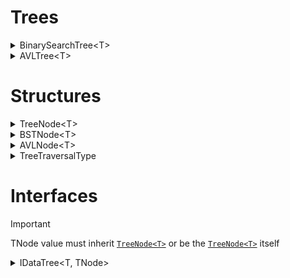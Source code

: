 # Trees
<details>
  <summary>BinarySearchTree&lt;T&gt;</summary>
    
  ### Definition
  ```csharp
  public class BinarySearchTree<T> : IDataTree<T, BSTNode<T>>
  ```
  ### Constructor
  ```csharp 
  public BinarySearchTree(BSTNode<T>? root = null, Comparer<T>? comparer = null, TreeTraversalType traversalType = TreeTraversalType.InOrder)
  ```

  #### Interface Parameter Implementations
  | **Interface**            |**Parameter**|**Description**|**MethodType**|
  |--------------------------|-------------|---------------|--------------|
  | **IDataTree<T, TNode>**          |`Root`       | Returns the root of the tree.|[`BSTNode<T>?`](#bstnode)|
  | **IDataTree<T, TNode>**          |`TraversalType`| Returns tree's TreeTraversalType.|[`TreeTraversalType`](#treetraversaltype)|
  | **IDataTree<T, TNode>**          |`Comparator` | Returns tree's Comparator.|[`Comparer<T>`](https://learn.microsoft.com/en-us/dotnet/api/system.collections.icomparer?view=net-9.0)|
  | **IDataTree<T, TNode>**          |`Height`     | Returns Height of the tree.|`int32`|
  | **IDataTree<T, TNode>**          |`LeafCount`  | Returns tree's leaf nodes count.|`int32`|
  | **IDataTree<T, TNode>**          |`Levels`     | Returns tree's level count.|`int32`|
  | **IDataTree<T, TNode>**          |`Count`      | Returns tree's overall value count.|`int32`|
  | **IDataTree<T, TNode>**          |`IsValid`      | Returns if tree is valid.|`bool`|
  | **IDataTree<T, TNode>**          |`IsEmpty`    | Returns if tree is empty.|`bool`|
  | **IDataTree<T, TNode>**          |`[int index]`| Returns value T from the tree at the specified index.|`T`|
  
  #### Interface Methods Implementations 
  | **Interface**            |**Method**                 |**Description**                                   |**MethodType**|
  |--------------------------|---------------------------|--------------------------------------------------|--------------|
  | **IDataTree<T, TNode>**          |`Add(T value)`             | Inserts a value into the tree.                   |`void`|
  | **IDataTree<T, TNode>**          |`AddRange(T[] values)`     | Inserts an array of values into the tree.        |`void`|
  | **IDataTree<T, TNode>**          |`Remove(T value)`          | Removes a value from the tree.                   |`void`|
  | **IDataTree<T, TNode>**          |`RemoveRange(T[] values)`  | Removes an array of values from the tree.        |`void`|
  | **IDataTree<T, TNode>**          |`Clear()`                  | Clears all elements in the tree.                 |`void`|
  | **IDataTree<T, TNode>**          |`Contains(T value)`        | Checks if a value is present in the tree.        |`bool`|
  | **IDataTree<T, TNode>**          |`Find(Func<T, bool> predicate)`| Checks for a value with a specified condition.|`T`|
  | **IDataTree<T, TNode>**          |`Find(Func<T, bool> predicate, BSTNode<T>? node)`| Checks for a value with a specified condition from specified node.|`T`|
  | **IDataTree<T, TNode>**          |`Clone()`                  | Creates a copy of the current instance of the tree.|[`IDataTree<T>`](#idatatree)|
  | **IDataTree<T, TNode>**          |`GetIndexValue(int index)` | Returns a value at a specified index using the current traversal type.|`T`|
  | **IDataTree<T, TNode>**          |`Max()`                    | Returns the maximum value in the tree.           |`T`|
  | **IDataTree<T, TNode>**          |`Max(BSTNode<T> node)`    | Returns the maximum node starting from the specified node.|[`BSTNode<T>?`](#bstnode)|
  | **IDataTree<T, TNode>**          |`Min()`                    | Returns the minimum value in the tree.           |`T`|
  | **IDataTree<T, TNode>**          |`Min(BSTNode<T> node)`    | Returns the minimum node starting from the specified node.|[`BSTNode<T>?`](#bstnode)|
  | **IDataTree<T, TNode>**          |`Successor()`              | Returns the successor value of the root node.    |`T`|
  | **IDataTree<T, TNode>**          |`Successor(BSTNode<T> node)`| Returns the successor node of the specified node.|[`BSTNode<T>?`](#bstnode)|
  | **IDataTree<T, TNode>**          |`Predecessor()`            | Returns the predecessor value of the root node.  |`T`|
  | **IDataTree<T, TNode>**          |`Predecessor(BSTNode<T> node)`| Returns the predecessor node of the specified node.|[`BSTNode<T>?`](#bstnode)|
  | **IDataTree<T, TNode>**          |`GetRange(int index, int count)`| Returns a range of values as `IEnumerable<T>` from the specified index.|[`IEnumerable<T>`](https://learn.microsoft.com/en-us/dotnet/api/system.collections.generic.ienumerable-1?view=net-9.0)|
  | **IDataTree<T, TNode>**          |`Traverse()`               | Returns all values using the specified traversal method.|[`IEnumerable<T>`](https://learn.microsoft.com/en-us/dotnet/api/system.collections.generic.ienumerable-1?view=net-9.0)|
  | **IDataTree<T, TNode>**          |`InOrderTraversal()`       | Returns all values using InOrder traversal.      |[`IEnumerable<T>`](https://learn.microsoft.com/en-us/dotnet/api/system.collections.generic.ienumerable-1?view=net-9.0)|
  | **IDataTree<T, TNode>**          |`PreOrderTraversal()`      | Returns all values using PreOrder traversal.     |[`IEnumerable<T>`](https://learn.microsoft.com/en-us/dotnet/api/system.collections.generic.ienumerable-1?view=net-9.0)|
  | **IDataTree<T, TNode>**          |`PostOrderTraversal()`     | Returns all values using PostOrder traversal.    |[`IEnumerable<T>`](https://learn.microsoft.com/en-us/dotnet/api/system.collections.generic.ienumerable-1?view=net-9.0)|
  | **IDataTree<T, TNode>**          |`DFS(T target)`            | Returns a path from the Root to the target value.|[`IEnumerable<T>`](https://learn.microsoft.com/en-us/dotnet/api/system.collections.generic.ienumerable-1?view=net-9.0)|
  | **IDataTree<T, TNode>**          |`ToArray()`                | Returns all values using the current traversal type.|[`T[]`](https://learn.microsoft.com/en-us/dotnet/csharp/language-reference/builtin-types/arrays)|
  | **IDataTree<T, TNode>**          |`AsEnumerable()`           | Returns all values using the current traversal type.|[`IEnumerable<T>`](https://learn.microsoft.com/en-us/dotnet/api/system.collections.generic.ienumerable-1?view=net-9.0)|
  | **IDataTree<T, TNode>**          |`GetEnumerator()`          | Returns all values using the current traversal type.|[`IEnumerable<T>`](https://learn.microsoft.com/en-us/dotnet/api/system.collections.generic.ienumerable-1?view=net-9.0)|
  | **IDataTree<T, TNode>**          |`ToLookup()`               | Returns `ILookup<T, T>` of all values using the current traversal type.|[`ILookup<T, T>`](https://learn.microsoft.com/en-us/dotnet/api/system.linq.ilookup-2?view=net-9.0)|
  | **IDataTree<T, TNode>**          |`ToLinkedList()`           | Returns `LinkedList<T>` of all values using the current traversal type.|[`LinkedList<T>`](https://learn.microsoft.com/en-us/dotnet/api/system.collections.generic.linkedlist-1?view=net-9.0)|
  | **IDataTree<T, TNode>**          |`ToImmutableList()`        | Returns `ImmutableList<T>` of all values using the current traversal type.|[`ImmutableList<T>`](https://learn.microsoft.com/en-us/dotnet/api/system.collections.immutable.immutablelist-1?view=net-9.0)|
  | **IDataTree<T, TNode>**          |`ToHashSet()`              | Returns `HashSet<T>` of all values using the current traversal type.|[`HashSet<T>`](https://learn.microsoft.com/en-us/dotnet/api/system.collections.generic.hashset-1?view=net-9.0)|
  | **IDataTree<T, TNode>**          |`ToStack()`                | Returns `Stack<T>` of all values using the current traversal type.|[`Stack<T>`](https://learn.microsoft.com/en-us/dotnet/api/system.collections.generic.stack-1?view=net-9.0)|
  | **IDataTree<T, TNode>**          |`ToQueue()`                | Returns `Queue<T>` of all values using the current traversal type.|[`Queue<T>`](https://learn.microsoft.com/en-us/dotnet/api/system.collections.generic.queue-1?view=net-9.0)|
</details>
<details>
  <summary>AVLTree&lt;T&gt;</summary>
    
  ### Definition
  ```csharp
  public class AVLTree<T> : IDataTree<T, AVLNode<T>>
  ```
  ### Constructor
  ```csharp 
  public AVLTree(AVLNode<T>? root = null, Comparer<T>? comparer = null, TreeTraversalType traversalType = TreeTraversalType.InOrder)
  ```

  #### Interface Parameter Implementations
  | **Interface**            |**Parameter**|**Description**|**MethodType**|
  |--------------------------|-------------|---------------|--------------|
  | **IDataTree<T, TNode>**          |`Root`       | Returns the root of the tree.|[`AVLNode<T>?`](#avlnode)|
  | **IDataTree<T, TNode>**          |`TraversalType`| Returns tree's TreeTraversalType.|[`TreeTraversalType`](#treetraversaltype)|
  | **IDataTree<T, TNode>**          |`Comparator` | Returns tree's Comparator.|[`Comparer<T>`](https://learn.microsoft.com/en-us/dotnet/api/system.collections.icomparer?view=net-9.0)|
  | **IDataTree<T, TNode>**          |`Height`     | Returns Height of the tree.|`int32`|
  | **IDataTree<T, TNode>**          |`LeafCount`  | Returns tree's leaf nodes count.|`int32`|
  | **IDataTree<T, TNode>**          |`Levels`     | Returns tree's level count.|`int32`|
  | **IDataTree<T, TNode>**          |`Count`      | Returns tree's overall value count.|`int32`|
  | **IDataTree<T, TNode>**          |`IsValid`      | Returns if tree is valid.|`bool`|
  | **IDataTree<T, TNode>**          |`IsEmpty`    | Returns if tree is empty.|`bool`|
  | **IDataTree<T, TNode>**          |`[int index]`| Returns value T from the tree at the specified index.|`T`|
  
  #### Interface Methods Implementations 
  | **Interface**            |**Method**                 |**Description**                                   |**MethodType**|
  |--------------------------|---------------------------|--------------------------------------------------|--------------|
  | **IDataTree<T, TNode>**          |`Add(T value)`             | Inserts a value into the tree.                   |`void`|
  | **IDataTree<T, TNode>**          |`AddRange(T[] values)`     | Inserts an array of values into the tree.        |`void`|
  | **IDataTree<T, TNode>**          |`Remove(T value)`          | Removes a value from the tree.                   |`void`|
  | **IDataTree<T, TNode>**          |`RemoveRange(T[] values)`  | Removes an array of values from the tree.        |`void`|
  | **IDataTree<T, TNode>**          |`Clear()`                  | Clears all elements in the tree.                 |`void`|
  | **IDataTree<T, TNode>**          |`Contains(T value)`        | Checks if a value is present in the tree.        |`bool`|
  | **IDataTree<T, TNode>**          |`Find(Func<T, bool> predicate)`| Checks for a value with a specified condition.|`T`|
  | **IDataTree<T, TNode>**          |`Find(Func<T, bool> predicate, AVLNode<T>? node)`| Checks for a value with a specified condition from specified node.|`T`|
  | **IDataTree<T, TNode>**          |`Clone()`                  | Creates a copy of the current instance of the tree.|[`IDataTree<T>`](#idatatree)|
  | **IDataTree<T, TNode>**          |`GetIndexValue(int index)` | Returns a value at a specified index using the current traversal type.|`T`|
  | **IDataTree<T, TNode>**          |`Max()`                    | Returns the maximum value in the tree.           |`T`|
  | **IDataTree<T, TNode>**          |`Max(AVLNode<T> node)`    | Returns the maximum node starting from the specified node.|[`AVLNode<T>?`](#avlnode)|
  | **IDataTree<T, TNode>**          |`Min()`                    | Returns the minimum value in the tree.           |`T`|
  | **IDataTree<T, TNode>**          |`Min(AVLNode<T> node)`    | Returns the minimum node starting from the specified node.|[`AVLNode<T>?`](#avlnode)|
  | **IDataTree<T, TNode>**          |`Successor()`              | Returns the successor value of the root node.    |`T`|
  | **IDataTree<T, TNode>**          |`Successor(AVLNode<T> node)`| Returns the successor node of the specified node.|[`AVLNode<T>?`](#avlnode)|
  | **IDataTree<T, TNode>**          |`Predecessor()`            | Returns the predecessor value of the root node.  |`T`|
  | **IDataTree<T, TNode>**          |`Predecessor(AVLNode<T> node)`| Returns the predecessor node of the specified node.|[`AVLNode<T>?`](#avlnode)|
  | **IDataTree<T, TNode>**          |`GetRange(int index, int count)`| Returns a range of values as `IEnumerable<T>` from the specified index.|[`IEnumerable<T>`](https://learn.microsoft.com/en-us/dotnet/api/system.collections.generic.ienumerable-1?view=net-9.0)|
  | **IDataTree<T, TNode>**          |`Traverse()`               | Returns all values using the specified traversal method.|[`IEnumerable<T>`](https://learn.microsoft.com/en-us/dotnet/api/system.collections.generic.ienumerable-1?view=net-9.0)|
  | **IDataTree<T, TNode>**          |`InOrderTraversal()`       | Returns all values using InOrder traversal.      |[`IEnumerable<T>`](https://learn.microsoft.com/en-us/dotnet/api/system.collections.generic.ienumerable-1?view=net-9.0)|
  | **IDataTree<T, TNode>**          |`PreOrderTraversal()`      | Returns all values using PreOrder traversal.     |[`IEnumerable<T>`](https://learn.microsoft.com/en-us/dotnet/api/system.collections.generic.ienumerable-1?view=net-9.0)|
  | **IDataTree<T, TNode>**          |`PostOrderTraversal()`     | Returns all values using PostOrder traversal.    |[`IEnumerable<T>`](https://learn.microsoft.com/en-us/dotnet/api/system.collections.generic.ienumerable-1?view=net-9.0)|
  | **IDataTree<T, TNode>**          |`DFS(T target)`            | Returns a path from the Root to the target value.|[`IEnumerable<T>`](https://learn.microsoft.com/en-us/dotnet/api/system.collections.generic.ienumerable-1?view=net-9.0)|
  | **IDataTree<T, TNode>**          |`ToArray()`                | Returns all values using the current traversal type.|[`T[]`](https://learn.microsoft.com/en-us/dotnet/csharp/language-reference/builtin-types/arrays)|
  | **IDataTree<T, TNode>**          |`AsEnumerable()`           | Returns all values using the current traversal type.|[`IEnumerable<T>`](https://learn.microsoft.com/en-us/dotnet/api/system.collections.generic.ienumerable-1?view=net-9.0)|
  | **IDataTree<T, TNode>**          |`GetEnumerator()`          | Returns all values using the current traversal type.|[`IEnumerable<T>`](https://learn.microsoft.com/en-us/dotnet/api/system.collections.generic.ienumerable-1?view=net-9.0)|
  | **IDataTree<T, TNode>**          |`ToLookup()`               | Returns `ILookup<T, T>` of all values using the current traversal type.|[`ILookup<T, T>`](https://learn.microsoft.com/en-us/dotnet/api/system.linq.ilookup-2?view=net-9.0)|
  | **IDataTree<T, TNode>**          |`ToLinkedList()`           | Returns `LinkedList<T>` of all values using the current traversal type.|[`LinkedList<T>`](https://learn.microsoft.com/en-us/dotnet/api/system.collections.generic.linkedlist-1?view=net-9.0)|
  | **IDataTree<T, TNode>**          |`ToImmutableList()`        | Returns `ImmutableList<T>` of all values using the current traversal type.|[`ImmutableList<T>`](https://learn.microsoft.com/en-us/dotnet/api/system.collections.immutable.immutablelist-1?view=net-9.0)|
  | **IDataTree<T, TNode>**          |`ToHashSet()`              | Returns `HashSet<T>` of all values using the current traversal type.|[`HashSet<T>`](https://learn.microsoft.com/en-us/dotnet/api/system.collections.generic.hashset-1?view=net-9.0)|
  | **IDataTree<T, TNode>**          |`ToStack()`                | Returns `Stack<T>` of all values using the current traversal type.|[`Stack<T>`](https://learn.microsoft.com/en-us/dotnet/api/system.collections.generic.stack-1?view=net-9.0)|
  | **IDataTree<T, TNode>**          |`ToQueue()`                | Returns `Queue<T>` of all values using the current traversal type.|[`Queue<T>`](https://learn.microsoft.com/en-us/dotnet/api/system.collections.generic.queue-1?view=net-9.0)|
</details>

# Structures
<details>
  <a id="treenode"></a>
  <summary>TreeNode&lt;T&gt;</summary>
  
  #### Definition
  ```csharp
  public class TreeNode<T> : IDisposable
  ```
  #### Constructor
  ```csharp
  public TreeNode(T value, TreeNode<T>? left = null, TreeNode<T>? right = null, TreeNode<T>? parent = null)
  ```

  #### Parameters
  | **Parameter**   |**Description**|**ValueType**|
  |-----------------|---------------|-------------|
  | **Value**       | Returns the value of the node.|`T`|
  | **IsLeaf**      | Returns if node is marked as leaf.|`bool`|
  | **Left**        | Returns left child of the node.|[`TreeNode<T>?`](#treenode)|
  | **Right**       | Returns right child of the node.|[`TreeNode<T>?`](#treenode)|
  | **Parent**      | Returns parent of the node.|[`TreeNode<T>?`](#treenode)|
  #### Interface Methods Implementations 
  | **Interface**            |**Method**|**Description**|**MethodType**|
  |--------------------------|----------|---------------|--------------|
  | **IDisposable**          |`Dispose()`| Disposes the node and all the child nodes.|`void`|
</details>
<details>
  <a id="bstnode"></a>
  <summary>BSTNode&lt;T&gt;</summary>
  
  #### Definition
  ```csharp
  public class BSTNode<T> : TreeNode<T>
  ```
  #### Constructor
  ```csharp
  public BSTNode(T value, BSTNode<T>? left = null, BSTNode<T>? right = null, BSTNode<T>? parent = null)
  ```

  #### Parameters
  | **Parameter**   |**Description**|**ValueType**|
  |-----------------|---------------|-------------|
  | **Left**        | Returns left child of the node.|[`BSTNode<T>?`](#bstnode)|
  | **Right**       | Returns right child of the node.|[`BSTNode<T>?`](#bstnode)|
  | **Parent**      | Returns parent of the node.|[`BSTNode<T>?`](#bstnode)|
  #### Inheritence Parameters
  | **Parameter**   |**Description**|**ValueType**|
  |-----------------|---------------|-------------|
  | **Value**       | Returns the value of the node.|`T`|
  | **IsLeaf**      | Returns if node is marked as leaf.|`bool`|
  | **Left**        | Returns left child of the node.|[`TreeNode<T>?`](#treenode)|
  | **Right**       | Returns right child of the node.|[`TreeNode<T>?`](#treenode)|
  | **Parent**      | Returns parent of the node.|[`TreeNode<T>?`](#treenode)|
  #### Inheritence Methods
  | **Inheritence**            |**Method**|**Description**|**MethodType**|
  |--------------------------|----------|---------------|--------------|
  | **TreeNode<T>**          |`Dispose()`| Disposes the node and all the child nodes.|`void`|
</details>
<details>
  <a id="avlnode"></a>
  <summary>AVLNode&lt;T&gt;</summary>
  
  #### Definition
  ```csharp
  public class AVLNode<T> : TreeNode<T>
  ```
  #### Constructor
  ```csharp
  public AVLNode(T value, AVLNode<T>? left = null, AVLNode<T>? right = null, AVLNode<T>? parent = null)
  ```

  #### Parameters
  | **Parameter**   |**Description**|**ValueType**|
  |-----------------|---------------|-------------|
  | **BalanceFactor**| Returns node`s current balance factor.|`int32`|
  | **Left**        | Returns left child of the node.|[`AVLNode<T>?`](#avlnode)|
  | **Right**       | Returns right child of the node.|[`AVLNode<T>?`](#avlnode)|
  | **Parent**      | Returns parent of the node.|[`AVLNode<T>?`](#avlnode)|
  #### Inheritence Parameters
  | **Parameter**   |**Description**|**ValueType**|
  |-----------------|---------------|-------------|
  | **Value**       | Returns the value of the node.|`T`|
  | **IsLeaf**      | Returns if node is marked as leaf.|`bool`|
  | **Left**        | Returns left child of the node.|[`TreeNode<T>?`](#treenode)|
  | **Right**       | Returns right child of the node.|[`TreeNode<T>?`](#treenode)|
  | **Parent**      | Returns parent of the node.|[`TreeNode<T>?`](#treenode)|
  #### Inheritence Methods
  | **Inheritence**            |**Method**|**Description**|**MethodType**|
  |--------------------------|----------|---------------|--------------|
  | **TreeNode<T>**          |`Dispose()`| Disposes the node and all the child nodes.|`void`|
</details>
<details>
  <a id="treetraversaltype"></a>
  <summary>TreeTraversalType</summary>
  
  #### Definition
  ```csharp
  public enum TreeTraversalType
  ```
  #### Fields
  | **Name**   |**Description**|**Value**|
  |-----------------|---------------|-------------|
  | **InOrder**       | InOrder traversal type.|`0`|
  | **PreOrder**        | PreOrder traversal type.|`1`|
  | **PostOrder**      | PostOrder traversal type.|`2`|
</details>

# Interfaces
> [!IMPORTANT] 
> TNode value must inherit [`TreeNode<T>`](#treenode) or be the [`TreeNode<T>`](#treenode) itself
<a id="idatatree"></a>
<details>
  <summary>IDataTree&lt;T, TNode&gt;</summary>

  #### Definition
  ``` csharp
  public interface IDataTree<T, TNode> where TNode : TreeNode<T>
  ```

  #### Parameters
  | **Parameter**    |**Description**|**ValueType**|
  |------------------|---------------|-------------|
  | **Root**         | Returns the root of the tree.|[`TNode?`](#treenode)|
  | **TraversalType**| Returns tree`s TreeTraversalType.|[`TreeTraversalType`](#treetraversaltype)|
  | **Comparator**   | Returns tree`s Comparator.|[`Comparer<T>`](https://learn.microsoft.com/en-us/dotnet/api/system.collections.generic.comparer-1?view=net-9.0)|
  | **Height**       | Returns Height of the tree.|`int32`|
  | **LeafCount**    | Returns tree`s leaf nodes count.|`int32`|
  | **Levels**       | Returns tree`s level count.|`int32`|
  | **Count**        | Returns tree`s overall value count.|`int32`|
  | **IsValis**        | Returns if tree is valid.|`bool`|
  | **IsEmpty**      | Returns if tree is empty.|`bool`|
  | **[int index]**  | Returns value T from the tree at the specified index.|`T`|
  #### Methods
  | **Category**            |**Method**|**Description**|**MethodType**|
  |-------------------------|----------|---------------|--------------|
  | **Insertion**           |`Add(T value)`| Inserts a value into the tree.|`void`|
  |                         |`AddRange(T[] values)`| Inserts an array of values into the tree.|`void`|
  | **Deletion**            |`Remove(T value)`| Removes a value from the tree.|`void`|
  |                         |`RemoveRange(T[] values)`| Removes an array of values from the tree.|`void`|
  | **Clearing**            |`Clear()`| Clears all elements in the tree.|`void`|
  | **Search**              |`Contains(T value)`| Checks if a value is present in the tree.|`bool`|
  |                         |`Find(Func<T, bool> predicate)`| Checks for a value with specified condition.|`T`|
  |                         |`Find(Func<T, bool> predicate, TNode? node)`| Checks for a value with specified condition from specified node.|`T`|
  | **Cloning**             |`Clone()`| Creates a copy of the current instance of the tree.|[`IDataTree<T>`](#idatatree)|
  | **Index Access**        |`GetIndexValue(int index)`| Returns a value at a specified index using the current traversal type.|`T`|
  | **Min/Max**             |`Max()`| Returns the maximum value in the tree.|`T`|
  |                         |`Max(TNode node)`| Returns the maximum node starting from the specified node.|[`TNode?`](#treenode)|
  |                         |`Min()`| Returns the minimum value in the tree.|`T`|
  |                         |`Min(TNode node)`| Returns the minimum node starting from the specified node.|[`TNode?`](#treenode)|
  | **Successor/Predecessor**|`Successor()`| Returns the successor value of the root node.|`T`|
  |                         | `Successor(TNode node)`| Returns the successor node of the specified node.|[`TNode?`](#treenode)|
  |                         |`Predecessor()`| Returns the predecessor value of the root node.|`T`|
  |                         |`Predecessor(TNode node)`| Returns the predecessor node of the specified node.|[`TNode?`](#treenode)|
  | **Range Access**        |`GetRange(int index, int count)`| Returns a range of values as `IEnumerable<T>` from the specified index.|[`IEnumerable<T>`](https://learn.microsoft.com/en-us/dotnet/api/system.collections.generic.ienumerable-1?view=net-9.0)|
  | **Traversal**           |`Traverse()`| Returns all values using the specified traversal method.|[`IEnumerable<T>`](https://learn.microsoft.com/en-us/dotnet/api/system.collections.generic.ienumerable-1?view=net-9.0)|
  |                         |`InOrderTraversal()`| Returns all values using InOrder traversal.|[`IEnumerable<T>`](https://learn.microsoft.com/en-us/dotnet/api/system.collections.generic.ienumerable-1?view=net-9.0)|
  |                         |`PreOrderTraversal()`| Returns all values using PreOrder traversal.|[`IEnumerable<T>`](https://learn.microsoft.com/en-us/dotnet/api/system.collections.generic.ienumerable-1?view=net-9.0)|
  |                         |`PostOrderTraversal()`| Returns all values using PostOrder traversal.|[`IEnumerable<T>`](https://learn.microsoft.com/en-us/dotnet/api/system.collections.generic.ienumerable-1?view=net-9.0)|
  | **Path Search**         |`DFS(T target)`| Returns a path from the Root to the target value.|[`IEnumerable<T>`](https://learn.microsoft.com/en-us/dotnet/api/system.collections.generic.ienumerable-1?view=net-9.0)|
  | **Conversion Methods**  |`ToArray()`| Returns all values using the current traversal type.|[`T[]`](https://learn.microsoft.com/en-us/dotnet/csharp/language-reference/builtin-types/arrays)|
  |                         |`AsEnumerable()`| Returns all values using the current traversal type.|[`IEnumerable<T>`](https://learn.microsoft.com/en-us/dotnet/api/system.collections.generic.ienumerable-1?view=net-9.0)|
  |                         |`GetEnumerator()`| Returns all values using the current traversal type.|[`IEnumerable<T>`](https://learn.microsoft.com/en-us/dotnet/api/system.collections.generic.ienumerable-1?view=net-9.0)|
  |                         |`ToLookup()`| Returns `ILookup<T, T>` of all values using the current traversal type.|[`ILookup<T, T>`](https://learn.microsoft.com/en-us/dotnet/api/system.linq.ilookup-2?view=net-9.0)|
  |                         |`ToLinkedList()`| Returns `LinkedList<T>` of all values using the current traversal type.|[`LinkedList<T>`](https://learn.microsoft.com/en-us/dotnet/api/system.collections.generic.linkedlist-1?view=net-9.0)|
  |                         |`ToImmutableList()`| Returns `ImmutableList<T>` of all values using the current traversal type.|[`ImmutableList<T>`](https://learn.microsoft.com/en-us/dotnet/api/system.collections.immutable.immutablelist-1?view=net-9.0)|
  |                         |`ToHashSet()`| Returns `HashSet<T>` of all values using the current traversal type.|[`HashSet<T>`](https://learn.microsoft.com/en-us/dotnet/api/system.collections.generic.hashset-1?view=net-9.0)|
  |                         |`ToStack()`| Returns `Stack<T>` of all values using the current traversal type.|[`Stack<T>`](https://learn.microsoft.com/en-us/dotnet/api/system.collections.generic.stack-1?view=net-9.0)|
  |                         |`ToQueue()`| Returns `Queue<T>` of all values using the current traversal type.|[`Queue<T>`](https://learn.microsoft.com/en-us/dotnet/api/system.collections.generic.queue-1?view=net-9.0)|
</details>
